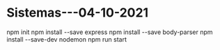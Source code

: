 # Sistemas---04-10-2021
npm init
 npm install --save express
  npm install --save body-parser
    npm install --save-dev nodemon
      npm run start
